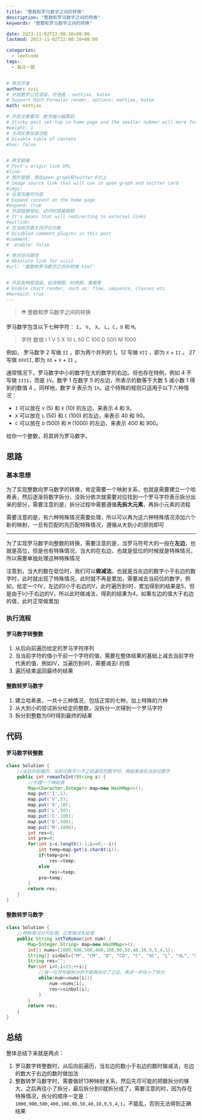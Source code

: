 ```yaml
---
title: "整数和罗马数字之间的转换"
description: "整数和罗马数字之间的转换"
keywords: "整数和罗马数字之间的转换"

date: 2023-11-02T22:08:10+08:00
lastmod: 2023-11-02T22:08:10+08:00

categories:
  - leetcode
tags:
  - 每日一题


# 原文作者
author: zzzi
# 开启数学公式渲染，可选值： mathjax, katex
# Support Math Formulas render, options: mathjax, katex
math: mathjax

# 开启文章置顶，数字越小越靠前
# Sticky post set-top in home page and the smaller nubmer will more forward.
#weight: 1
# 关闭文章目录功能
# Disable table of content
#toc: false


# 原文链接
# Post's origin link URL
#link:
# 图片链接，用在open graph和twitter卡片上
# Image source link that will use in open graph and twitter card
#imgs:
# 在首页展开内容
# Expand content on the home page
#expand: true
# 外部链接地址，访问时直接跳转
# It's means that will redirecting to external links
#extlink:
# 在当前页面关闭评论功能
# Disabled comment plugins in this post
#comment:
#  enable: false

# 绝对访问路径
# Absolute link for visit
#url: "整数和罗马数字之间的转换.html"


# 开启各种图渲染，如流程图、时序图、类图等
# Enable chart render, such as: flow, sequence, classes etc
#mermaid: true
---
```


>⛑️ 整数和罗马数字之间的转换

罗马数字包含以下七种字符： `I`， `V`， `X`， `L`，`C`，`D` 和 `M`。

>字符          数值
>I             1
>V             5
>X             10
>L             50
>C             100
>D             500
>M             1000

例如， 罗马数字 2 写做 `II` ，即为两个并列的 1。12 写做 `XII` ，即为 `X` + `II` 。 27 写做 `XXVII`, 即为 `XX` + `V` + `II` 。

通常情况下，罗马数字中小的数字在大的数字的右边。但也存在特例，例如 4 不写做 `IIII`，而是 `IV`。数字 1 在数字 5 的左边，所表示的数等于大数 5 减小数 1 得到的数值 4 。同样地，数字 9 表示为 `IX`。这个特殊的规则只适用于以下六种情况：

- `I` 可以放在 `V` (5) 和 `X` (10) 的左边，来表示 4 和 9。
- `X` 可以放在 `L` (50) 和 `C` (100) 的左边，来表示 40 和 90。 
- `C` 可以放在 `D` (500) 和 `M` (1000) 的左边，来表示 400 和 900。

给你一个整数，将其转为罗马数字。

<!--more-->

## 思路

### 基本思想

为了实现整数向罗马数字的转换，肯定需要一个映射关系，也就是需要建立一个哈希表，然后逐渐将数字拆分，没拆分依次就需要对应找到一个罗马字符表示拆分出来的部分，需要注意的是，拆分过程中需要遵循**先拆大元素**，再拆小元素的流程

需要注意的是，有六种特殊情况需要处理，所以可以再为这六种特殊情况添加六个新的映射，一旦有匹配的先匹配特殊情况，遵循从大到小的原则即可

---

为了实现罗马数字向整数的转换，需要注意的是，当罗马符号大的一般在**左边**，也就是高位，但是也有特殊情况，当大的在右边，也就是低位的时候就是特殊情况，所以需要单独处理这种特殊情况

注意到，当大的数在低位时，我们可以**做减法**，也就是当左边的数字小于右边的数字时，此时就出现了特殊情况，此时就不再是累加，需要减去当前位的数字，例如，给定一个IV，左边的I小于右边的V，此时遍历到I时，累加得到的结果是5，但是由于I小于右边的V，所以此时做减法，得到的结果为4，如果左边的值大于右边的值，此时正常做累加

### 执行流程

#### 罗马数字转整数

1. 从后向前遍历给定的罗马字符序列
2. 当当前字符的值小于前一个字符的值，需要在整体结果的基础上减去当前字符代表的值，例如IV，当遍历到I时，需要减去I 的值
3. 遍历结束返回最终的结果

#### 整数转罗马数字

1. 建立哈希表，一共十三种情况，包括正常的七种，加上特殊的六种
2. 从大到小的尝试拆分给定的整数，没拆分一次得到一个罗马字符
3. 拆分到整数为0时得到最终的结果

## 代码

#### 罗马数字转整数

```java
class Solution {
    //从后向前遍历，当前位数字小于之前遍历的数字时，用结果减去当前位数字
    public int romanToInt(String s) {
        //创建一个映射表
        Map<Character,Integer> map=new HashMap<>();
        map.put('I',1);
        map.put('V',5);
        map.put('X',10);
        map.put('L',50);
        map.put('C',100);
        map.put('D',500);
        map.put('M',1000);
        int res=0;
        int pre=0;
        for(int i=s.length()-1;i>=0;--i){
            int temp=map.get(s.charAt(i));
            if(temp<pre)
                res-=temp;
            else
                res+=temp;
            pre=temp;
        }
        return res;
    }
}
```

#### 整数转罗马数字

```java
class Solution {
    //特殊情况分开处理，正常情况先处理
    public String intToRoman(int num) {
        Map<Integer,String> map=new HashMap<>();
        int[] nums={1000,900,500,400,100,90,50,40,10,9,5,4,1};
        String[] sinbol={"M", "CM", "D", "CD", "C", "XC", "L", "XL", "X", "IX", "V", "IV", "I"};
        String res="";
        for(int i=0;i<13;++i){
            //每一位符号都拆分的不能再拆分了之后，再进一步往小了拆分
            while(num>=nums[i]){
                num-=nums[i];
                res+=sinbol[i];
            }
        }
        return res;
    }
}
```

## 总结

整体总结下来就是两点：

1. 罗马数字转整数时，从后向前遍历，当左边的数小于右边的数时做减法，左边的数大于右边的数时做加法
2. 整数转罗马数字时，需要做好13种映射关系，然后先尽可能的把数拆分的够大，之后再往小了拆分，最后拆分到0就拆分成了，需要注意的时，因为存在特殊情况，拆分的顺序一定是：`1000,900,500,400,100,90,50,40,10,9,5,4,1`，不能乱，否则无法得到正确结果
